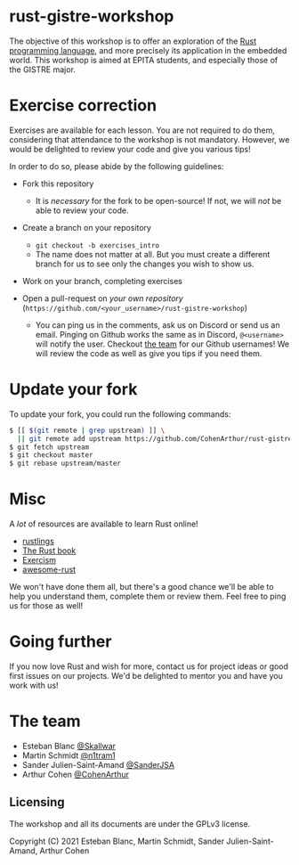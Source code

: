 # rust-gistre-workshop

The objective of this workshop is to offer an exploration of the
[Rust programming language](https://www.rust-lang.org), and more precisely its application
in the embedded world.
This workshop is aimed at EPITA students, and especially those of the GISTRE major.

# Exercise correction

Exercises are available for each lesson. You are not required to do them, considering that
attendance to the workshop is not mandatory. However, we would be delighted to review your
code and give you various tips!

In order to do so, please abide by the following guidelines:

- Fork this repository
  - It is *necessary* for the fork to be open-source! If not, we will *not* be able to review
your code.

- Create a branch on your repository
  - `git checkout -b exercises_intro`
  - The name does not matter at all. But you must create a different branch for us to see
only the changes you wish to show us.

- Work on your branch, completing exercises

- Open a pull-request on *your own repository* (`https://github.com/<your_username>/rust-gistre-workshop`)
  - You can ping us in the comments, ask us on Discord or send us an email. Pinging on Github
works the same as in Discord, `@<username>` will notify the user. Checkout [the team](#the-team)
for our Github usernames! We will review the code as well as give you tips if you need them.

# Update your fork

To update your fork, you could run the following commands:
```sh
$ [[ $(git remote | grep upstream) ]] \
  || git remote add upstream https://github.com/CohenArthur/rust-gistre-workshop.git
$ git fetch upstream
$ git checkout master
$ git rebase upstream/master
```

# Misc

A *lot* of resources are available to learn Rust online!

* [rustlings](https://github.com/rust-lang/rustlings)
* [The Rust book](https://doc.rust-lang.org/book/)
* [Exercism](https://exercism.io/tracks/rust)
* [awesome-rust](https://github.com/rust-unofficial/awesome-rust)

We won't have done them all, but there's a good chance we'll be able to help you understand
them, complete them or review them. Feel free to ping us for those as well!

# Going further

If you now love Rust and wish for more, contact us for project ideas or good first issues
on our projects. We'd be delighted to mentor you and have you work with us!

# The team

* Esteban Blanc [@Skallwar](https://github.com/skallwar)
* Martin Schmidt [@n1tram1](https://github.com/n1tram1)
* Sander Julien-Saint-Amand [@SanderJSA](https://github.com/SanderJSA)
* Arthur Cohen [@CohenArthur](https://github.com/cohenarthur)

## Licensing

The workshop and all its documents are under the GPLv3 license.

Copyright (C) 2021 Esteban Blanc, Martin Schmidt, Sander Julien-Saint-Amand, Arthur Cohen
